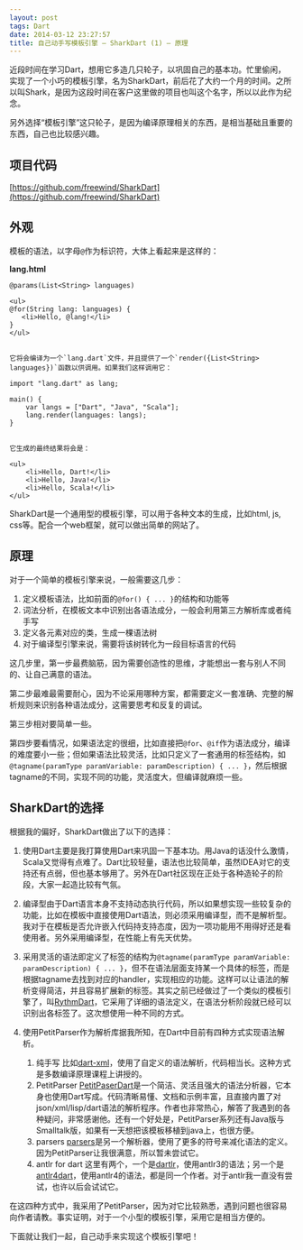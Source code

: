 ```yaml
---
layout: post
tags: Dart
date: 2014-03-12 23:27:57
title: 自己动手写模板引擎 – SharkDart (1) – 原理
---
```


近段时间在学习Dart，想用它多造几只轮子，以巩固自己的基本功。忙里偷闲，实现了一个小巧的模板引擎，名为SharkDart，前后花了大约一个月的时间。之所以叫Shark，是因为这段时间在客户这里做的项目也叫这个名字，所以以此作为纪念。

另外选择“模板引擎”这只轮子，是因为编译原理相关的东西，是相当基础且重要的东西，自己也比较感兴趣。

## 项目代码

[https://github.com/freewind/SharkDart](https://github.com/freewind/SharkDart)

## 外观

模板的语法，以字母`@`作为标识符，大体上看起来是这样的：

**lang.html**

    @params(List<String> languages)

    <ul>
    @for(String lang: languages) {
       <li>Hello, @lang!</li>
    }
    </ul>
    

    它将会编译为一个`lang.dart`文件，并且提供了一个`render({List<String> languages})`函数以供调用。如果我们这样调用它：

    import "lang.dart" as lang;

    main() {
        var langs = ["Dart", "Java", "Scala"];
        lang.render(languages: langs);
    }
    

    它生成的最终结果将会是：

    <ul>
        <li>Hello, Dart!</li>
        <li>Hello, Java!</li>
        <li>Hello, Scala!</li>
    </ul>

SharkDart是一个通用型的模板引擎，可以用于各种文本的生成，比如html, js, css等。配合一个web框架，就可以做出简单的网站了。

## 原理

对于一个简单的模板引擎来说，一般需要这几步：

1.  定义模板语法，比如前面的`@for() { ... }`的结构和功能等
2.  词法分析，在模板文本中识别出各语法成分，一般会利用第三方解析库或者纯手写
3.  定义各元素对应的类，生成一棵语法树
4.  对于编译型引擎来说，需要将该树转化为一段目标语言的代码

这几步里，第一步最费脑筋，因为需要创造性的思维，才能想出一套与别人不同的、让自己满意的语法。

第二步最难最需要耐心，因为不论采用哪种方案，都需要定义一套准确、完整的解析规则来识别各种语法成分，这需要思考和反复的调试。

第三步相对要简单一些。

第四步要看情况，如果语法定的很细，比如直接把`@for`、`@if`作为语法成分，编译的难度要小一些；但如果语法比较灵活，比如只定义了一套通用的标签结构，如`@tagname(paramType paramVariable: paramDescription) { ... }`，然后根据tagname的不同，实现不同的功能，灵活度大，但编译就麻烦一些。

## SharkDart的选择

根据我的偏好，SharkDart做出了以下的选择：

1.  使用Dart主要是我打算使用Dart来巩固一下基本功。用Java的话没什么激情，Scala又觉得有点难了。Dart比较轻量，语法也比较简单，虽然IDEA对它的支持还有点弱，但也基本够用了。另外在Dart社区现在正处于各种造轮子的阶段，大家一起造比较有气氛。
2.  编译型由于Dart语言本身不支持动态执行代码，所以如果想实现一些较复杂的功能，比如在模板中直接使用Dart语法，则必须采用编译型，而不是解析型。我对于在模板是否允许嵌入代码持支持态度，因为一项功能用不用得好还是看使用者。另外采用编译型，在性能上有先天优势。
3.  采用灵活的语法即定义了标签的结构为`@tagname(paramType paramVariable: paramDescription) { ... }`，但不在语法层面支持某一个具体的标签，而是根据tagname去找到对应的handler，实现相应的功能。这样可以让语法的解析变得简洁，并且容易扩展新的标签。其实之前已经做过了一个类似的模板引擎了，叫[RythmDart](https://github.com/freewind/RythmDart)，它采用了详细的语法定义，在语法分析阶段就已经可以识别出各标签了。这次想使用一种不同的方式。
4.  使用PetitParser作为解析库据我所知，在Dart中目前有四种方式实现语法解析。

    1.  纯手写 比如[dart-xml](https://github.com/prujohn/dart-xml/blob/master/lib/src/xml_tokenizer.dart)，使用了自定义的语法解析，代码相当长。这种方式是多数编译原理课程上讲授的。
    2.  PetitParser [PetitPaserDart](https://github.com/renggli/PetitParserDart)是一个简洁、灵活且强大的语法分析器，它本身也使用Dart写成。代码清晰易懂、文档和示例丰富，且直接内置了对json/xml/lisp/dart语法的解析程序。作者也非常热心，解答了我遇到的各种疑问，非常感谢他。还有一个好处是，PetitParser系列还有Java版与Smalltalk版，如果有一天想把该模板移植到java上，也很方便。
    3.  parsers [parsers](https://code.google.com/p/parsers/)是另一个解析器，使用了更多的符号来减化语法的定义。因为PetitParser让我很满意，所以暂未尝试它。
    4.  antlr for dart 这里有两个，一个是[dartlr](https://github.com/tiagomazzutti/dartlr)，使用antlr3的语法；另一个是[antlr4dart](https://github.com/tiagomazzutti/antlr4dart-runtime)，使用antlr4的语法，都是同一个作者。对于antlr我一直没有尝试，也许以后会试试它。

在这四种方式中，我采用了PetitParser，因为对它比较熟悉，遇到问题也很容易向作者请教。事实证明，对于一个小型的模板引擎，采用它是相当方便的。

下面就让我们一起，自己动手来实现这个模板引擎吧！
